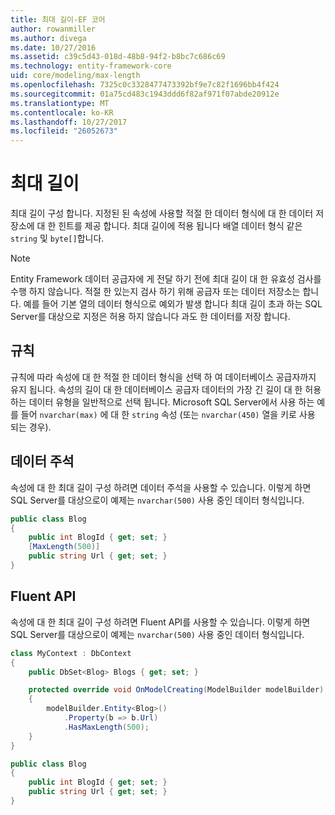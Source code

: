 ```yaml
---
title: 최대 길이-EF 코어
author: rowanmiller
ms.author: divega
ms.date: 10/27/2016
ms.assetid: c39c5d43-018d-48b8-94f2-b8bc7c686c69
ms.technology: entity-framework-core
uid: core/modeling/max-length
ms.openlocfilehash: 7325c0c3328477473392bf9e7c82f1696bb4f424
ms.sourcegitcommit: 01a75cd483c1943ddd6f82af971f07abde20912e
ms.translationtype: MT
ms.contentlocale: ko-KR
ms.lasthandoff: 10/27/2017
ms.locfileid: "26052673"
---
```

# <a name="maximum-length"></a>최대 길이

최대 길이 구성 합니다. 지정된 된 속성에 사용할 적절 한 데이터 형식에 대 한 데이터 저장소에 대 한 힌트를 제공 합니다. 최대 길이에 적용 됩니다 배열 데이터 형식 같은 `string` 및 `byte[]`합니다.

> [!NOTE]  
> Entity Framework 데이터 공급자에 게 전달 하기 전에 최대 길이 대 한 유효성 검사를 수행 하지 않습니다. 적절 한 있는지 검사 하기 위해 공급자 또는 데이터 저장소는 합니다. 예를 들어 기본 열의 데이터 형식으로 예외가 발생 합니다 최대 길이 초과 하는 SQL Server를 대상으로 지정은 허용 하지 않습니다 과도 한 데이터를 저장 합니다.

## <a name="conventions"></a>규칙

규칙에 따라 속성에 대 한 적절 한 데이터 형식을 선택 하 여 데이터베이스 공급자까지 유지 됩니다. 속성의 길이 대 한 데이터베이스 공급자 데이터의 가장 긴 길이 대 한 허용 하는 데이터 유형을 일반적으로 선택 됩니다. Microsoft SQL Server에서 사용 하는 예를 들어 `nvarchar(max)` 에 대 한 `string` 속성 (또는 `nvarchar(450)` 열을 키로 사용 되는 경우).

## <a name="data-annotations"></a>데이터 주석

속성에 대 한 최대 길이 구성 하려면 데이터 주석을 사용할 수 있습니다. 이렇게 하면 SQL Server를 대상으로이 예제는 `nvarchar(500)` 사용 중인 데이터 형식입니다.

<!-- [!code-csharp[Main](samples/core/Modeling/DataAnnotations/Samples/MaxLength.cs?highlight=4)] -->
``` csharp
public class Blog
{
    public int BlogId { get; set; }
    [MaxLength(500)]
    public string Url { get; set; }
}
```

## <a name="fluent-api"></a>Fluent API

속성에 대 한 최대 길이 구성 하려면 Fluent API를 사용할 수 있습니다. 이렇게 하면 SQL Server를 대상으로이 예제는 `nvarchar(500)` 사용 중인 데이터 형식입니다.

<!-- [!code-csharp[Main](samples/core/Modeling/FluentAPI/Samples/MaxLength.cs?highlight=7,8,9)] -->
``` csharp
class MyContext : DbContext
{
    public DbSet<Blog> Blogs { get; set; }

    protected override void OnModelCreating(ModelBuilder modelBuilder)
    {
        modelBuilder.Entity<Blog>()
            .Property(b => b.Url)
            .HasMaxLength(500);
    }
}

public class Blog
{
    public int BlogId { get; set; }
    public string Url { get; set; }
}
```
